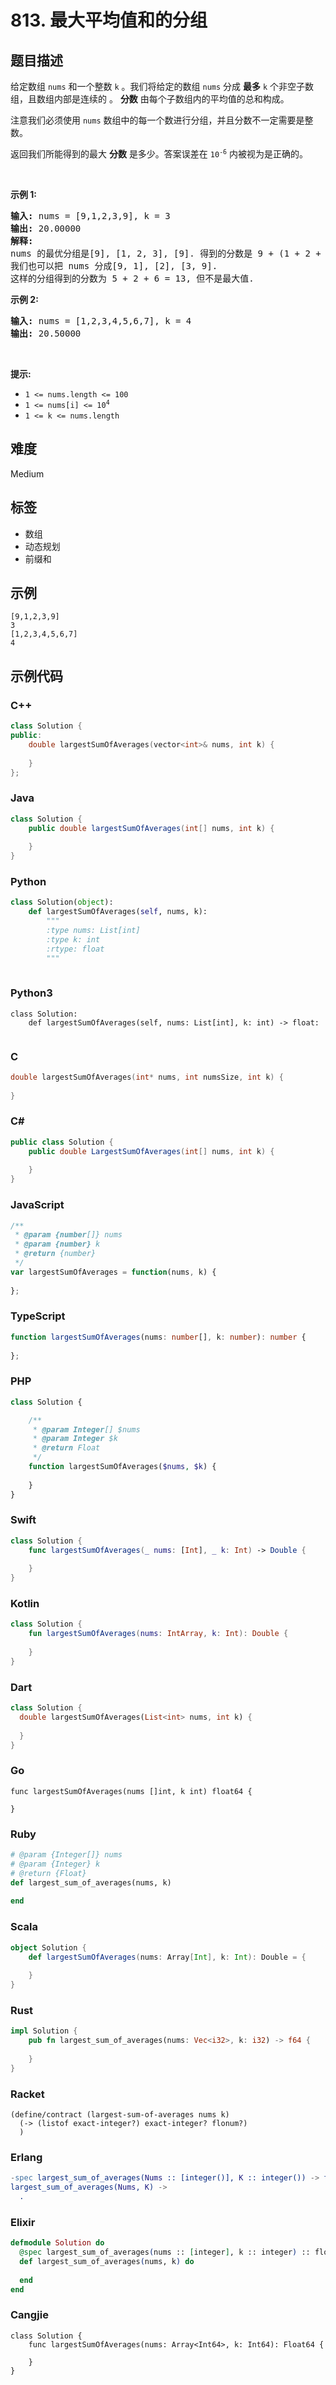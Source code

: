 # 813. 最大平均值和的分组

## 题目描述

<p>给定数组&nbsp;<code>nums</code>&nbsp;和一个整数&nbsp;<code>k</code>&nbsp;。我们将给定的数组&nbsp;<code>nums</code>&nbsp;分成 <strong>最多</strong>&nbsp;<code>k</code>&nbsp;个非空子数组，且数组内部是连续的&nbsp;。&nbsp;<strong>分数</strong> 由每个子数组内的平均值的总和构成。</p>

<p>注意我们必须使用 <code>nums</code> 数组中的每一个数进行分组，并且分数不一定需要是整数。</p>

<p>返回我们所能得到的最大 <strong>分数</strong> 是多少。答案误差在&nbsp;<code>10<sup>-6</sup></code>&nbsp;内被视为是正确的。</p>

<p>&nbsp;</p>

<p><strong>示例 1:</strong></p>

<pre>
<strong>输入:</strong> nums = [9,1,2,3,9], k = 3
<strong>输出:</strong> 20.00000
<strong>解释:</strong> 
nums 的最优分组是[9], [1, 2, 3], [9]. 得到的分数是 9 + (1 + 2 + 3) / 3 + 9 = 20. 
我们也可以把 nums 分成[9, 1], [2], [3, 9]. 
这样的分组得到的分数为 5 + 2 + 6 = 13, 但不是最大值.
</pre>

<p><strong>示例 2:</strong></p>

<pre>
<strong>输入:</strong> nums = [1,2,3,4,5,6,7], k = 4
<strong>输出:</strong> 20.50000
</pre>

<p>&nbsp;</p>

<p><strong>提示:</strong></p>

<ul>
	<li><code>1 &lt;= nums.length &lt;= 100</code></li>
	<li><code>1 &lt;= nums[i] &lt;= 10<sup>4</sup></code></li>
	<li><code>1 &lt;= k &lt;= nums.length</code></li>
</ul>


## 难度

Medium

## 标签

- 数组
- 动态规划
- 前缀和

## 示例

```
[9,1,2,3,9]
3
[1,2,3,4,5,6,7]
4
```

## 示例代码

### C++

```cpp
class Solution {
public:
    double largestSumOfAverages(vector<int>& nums, int k) {
        
    }
};
```

### Java

```java
class Solution {
    public double largestSumOfAverages(int[] nums, int k) {
        
    }
}
```

### Python

```python
class Solution(object):
    def largestSumOfAverages(self, nums, k):
        """
        :type nums: List[int]
        :type k: int
        :rtype: float
        """
        
```

### Python3

```python3
class Solution:
    def largestSumOfAverages(self, nums: List[int], k: int) -> float:
        
```

### C

```c
double largestSumOfAverages(int* nums, int numsSize, int k) {
    
}
```

### C#

```csharp
public class Solution {
    public double LargestSumOfAverages(int[] nums, int k) {
        
    }
}
```

### JavaScript

```javascript
/**
 * @param {number[]} nums
 * @param {number} k
 * @return {number}
 */
var largestSumOfAverages = function(nums, k) {
    
};
```

### TypeScript

```typescript
function largestSumOfAverages(nums: number[], k: number): number {
    
};
```

### PHP

```php
class Solution {

    /**
     * @param Integer[] $nums
     * @param Integer $k
     * @return Float
     */
    function largestSumOfAverages($nums, $k) {
        
    }
}
```

### Swift

```swift
class Solution {
    func largestSumOfAverages(_ nums: [Int], _ k: Int) -> Double {
        
    }
}
```

### Kotlin

```kotlin
class Solution {
    fun largestSumOfAverages(nums: IntArray, k: Int): Double {
        
    }
}
```

### Dart

```dart
class Solution {
  double largestSumOfAverages(List<int> nums, int k) {
    
  }
}
```

### Go

```golang
func largestSumOfAverages(nums []int, k int) float64 {
    
}
```

### Ruby

```ruby
# @param {Integer[]} nums
# @param {Integer} k
# @return {Float}
def largest_sum_of_averages(nums, k)
    
end
```

### Scala

```scala
object Solution {
    def largestSumOfAverages(nums: Array[Int], k: Int): Double = {
        
    }
}
```

### Rust

```rust
impl Solution {
    pub fn largest_sum_of_averages(nums: Vec<i32>, k: i32) -> f64 {
        
    }
}
```

### Racket

```racket
(define/contract (largest-sum-of-averages nums k)
  (-> (listof exact-integer?) exact-integer? flonum?)
  )
```

### Erlang

```erlang
-spec largest_sum_of_averages(Nums :: [integer()], K :: integer()) -> float().
largest_sum_of_averages(Nums, K) ->
  .
```

### Elixir

```elixir
defmodule Solution do
  @spec largest_sum_of_averages(nums :: [integer], k :: integer) :: float
  def largest_sum_of_averages(nums, k) do
    
  end
end
```

### Cangjie

```cangjie
class Solution {
    func largestSumOfAverages(nums: Array<Int64>, k: Int64): Float64 {

    }
}
```

